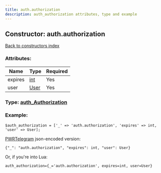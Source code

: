 ```yaml
---
title: auth.authorization
description: auth_authorization attributes, type and example
---
```

## Constructor: auth.authorization  
[Back to constructors index](index.md)



### Attributes:

| Name     |    Type       | Required |
|----------|---------------|----------|
|expires|[int](../types/int.md) | Yes|
|user|[User](../types/User.md) | Yes|



### Type: [auth\_Authorization](../types/auth_Authorization.md)


### Example:

```
$auth_authorization = ['_' => 'auth.authorization', 'expires' => int, 'user' => User];
```  

[PWRTelegram](https://pwrtelegram.xyz) json-encoded version:

```
{"_": "auth.authorization", "expires": int, "user": User}
```


Or, if you're into Lua:  


```
auth_authorization={_='auth.authorization', expires=int, user=User}

```


